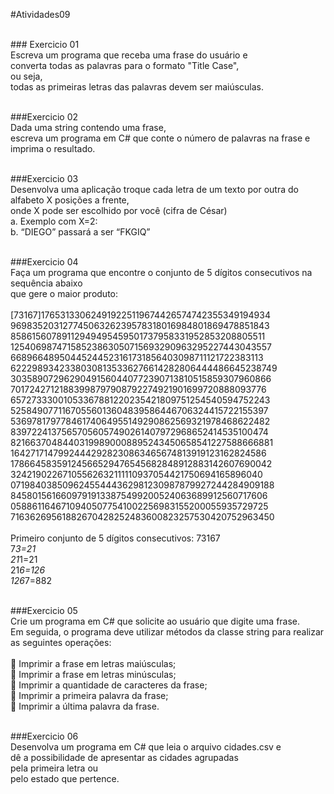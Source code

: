 #Atividades09
</br>

</br>
### Exercicio 01
</br>
Escreva um programa que receba uma frase do usuário e</br>
converta todas as palavras para o formato "Title Case",</br>
ou seja,</br>
todas as primeiras letras das palavras devem ser maiúsculas.</br>
</br>

###Exercicio 02
</br>
Dada uma string contendo uma frase,</br>
escreva um programa em C# que conte o número de palavras na frase e</br>
imprima o resultado.</br>
</br>

###Exercicio 03
</br>
Desenvolva uma aplicação troque cada letra de um texto por outra do alfabeto X posições a frente,</br>
onde X pode ser escolhido por você (cifra de César)</br>
a. Exemplo com X=2:</br>
b. “DIEGO” passará a ser “FKGIQ”</br>
</br>

###Exercicio 04
</br>
        Faça um programa que encontre o conjunto de 5 dígitos consecutivos na sequência abaixo</br>
        que gere o maior produto:</br>
</br>
           [73167]176531330624919225119674426574742355349194934</br>
            96983520312774506326239578318016984801869478851843</br>
            85861560789112949495459501737958331952853208805511</br>
            12540698747158523863050715693290963295227443043557</br>
            66896648950445244523161731856403098711121722383113</br>
            62229893423380308135336276614282806444486645238749</br>
            30358907296290491560440772390713810515859307960866</br>
            70172427121883998797908792274921901699720888093776</br>
            65727333001053367881220235421809751254540594752243</br>
            52584907711670556013604839586446706324415722155397</br>
            53697817977846174064955149290862569321978468622482</br>
            83972241375657056057490261407972968652414535100474</br>
            82166370484403199890008895243450658541227588666881</br>
            16427171479924442928230863465674813919123162824586</br>
            17866458359124566529476545682848912883142607690042</br>
            32421902267105562632111110937054421750694165896040</br>
            07198403850962455444362981230987879927244284909188</br>
            84580156166097919133875499200524063689912560717606</br>
            05886116467109405077541002256983155200055935729725</br>
            71636269561882670428252483600823257530420752963450</br>
</br>
            Primeiro conjunto de 5 dígitos consecutivos: 73167</br>
            7*3=21</br>
            21*1=21</br>
            21*6=126</br>
            126*7=882</br>
</br>

###Exercicio 05
</br>
            Crie um programa em C# que solicite ao usuário que digite uma frase. </br>
            Em seguida, o programa deve utilizar métodos da classe string para realizar as seguintes operações:</br>
</br>
                 Imprimir a frase em letras maiúsculas;</br>
                 Imprimir a frase em letras minúsculas;</br>
                 Imprimir a quantidade de caracteres da frase;</br>
                 Imprimir a primeira palavra da frase;</br>
                 Imprimir a última palavra da frase.</br>
</br>

###Exercicio 06
</br>
Desenvolva um programa em C# que leia o arquivo cidades.csv e</br>
dê a possibilidade de apresentar as cidades agrupadas</br>
pela primeira letra ou</br>
pelo estado que pertence.</br>
